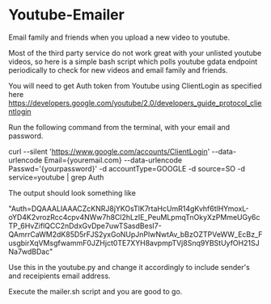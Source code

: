 Youtube-Emailer
===============

Email family and friends when you upload a new video to youtube. 

Most of the third party service do not work great with your unlisted youtube videos, so here is a simple bash script which polls youtube gdata endpoint periodically to check for new videos and email family and friends. 

You will need to get Auth token from Youtube using ClientLogin as specified here 
https://developers.google.com/youtube/2.0/developers_guide_protocol_clientlogin

Run the following command from the terminal, with your email and password. 

curl --silent 'https://www.google.com/accounts/ClientLogin' --data-urlencode Email={youremail.com} --data-urlencode Passwd='{yourpassword}' -d accountType=GOOGLE -d source=SO -d service=youtube | grep Auth

The output should look something like 

"Auth=DQAAALIAAACZcKNRJ8jYKOsTlK7rtaHcUmR14gKvhf6tlHYmoxL-oYD4K2vrozRcc4cpv4NWw7h8Cl2hLzIE_PeuMLpmqTnOkyXzPMmeUGy6cTP_6HvZiflQCC2nDdxGvDpe7uwTSasdBesI7-QAmrrCaWM2dK85D5rFJS2yxGoNUpJnPlwNwtAv_bBzOZTPVeWW_EcBz_FusgbirXqVMsgfwammF0JZHjct0TE7XYH8avpmpTVj8Snq9YBStUyfOH21SJNa7wdBDac"

Use this in the youtube.py and change it accordingly to include sender's and receipients email address.

Execute the mailer.sh script and you are good to go. 


